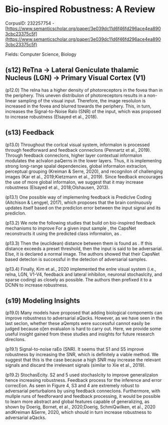# Bio-inspired Robustness: A Review

CorpusID: 232257754 - [https://www.semanticscholar.org/paper/3e039dc11d6f46fd296ace4ea8903cbc23375c5f](https://www.semanticscholar.org/paper/3e039dc11d6f46fd296ace4ea8903cbc23375c5f)

Fields: Computer Science, Biology

## (s12) ReTna → Lateral Geniculate thalamic Nucleus (LGN) → Primary Visual Cortex (V1)
(p12.0) The reIna has a higher density of photoreceptors in the fovea than in the periphery. This uneven distribuIon of photoreceptors results in a non-linear sampling of the visual input. Therefore, the image resoluIon is increased in the fovea and blurred towards the periphery. This, in turn, increases the Signal-to-Noise RaIo (SNR) of the input, which was proposed to increase robustness (Elsayed et al., 2018).
## (s13) Feedback
(p13.0) Throughout the corIcal visual system, informaIon is processed through feedforward and feedback connecIons (Pennartz et al., 2019). Through feedback connecIons, higher layer contextual informaIon modulates the acIvaIon paQerns in the lower layers. Thus, it is implemenIng strong long-range spaIal dependencies, global informaIon extracIon, perceptual grouping (Kreiman & Serre, 2020), and recogniIon of challenging images (Kar et al., 2019;Kietzmann et al., 2019). Since feedback encourages the use of more global informaIon, we suggest that it may increase robustness (Elsayed et al., 2018;Olshausen, 2013).

(p13.1) One possible way of implemenIng feedback is PredicIve Coding (Aitchison & Lengyel, 2017), which proposes that the brain conInuously updates itself based on the predicIon error between the input signal and its predicIon.

(p13.2) We note the following studies that build on bio-inspired feedback mechanisms to improve For a given input sample , the CapsNet reconstructs it using the predicted class informaIon, as .

(p13.3) Then the (euclidean) distance between them is found as . If this distance exceeds a preset threshold, then the input is said to be adversarial. Else, it is declared a normal image. The authors showed that their CapsNet based detecIon is successful in the detecIon of adversarial samples.

(p13.4) Finally, Kim et al., 2020 implemented the enIre visual system (i.e., reIna, LGN, V1-V4, feedback and lateral inhibiIon, neuronal stochasIcity, and sparse coding) as closely as possible. The authors then prefixed it to a DCNN to increase robustness.
## (s19) Modeling Insights
(p19.0) Many models have proposed that adding biological components can improve robustness to adversarial aQacks. However, as we have seen in the last secIon, whether these aQempts were successful cannot easily be judged because o[en evaluaIon is hard to carry out. Here, we provide some useful insight gained from these studies and insights for future research direcIons.

(p19.1) Signal-to-noise raEo (SNR). It seems that S1 and S5 improve robustness by increasing the SNR, which is definitely a viable method. We suggest that this is the case because a high SNR may increase the relevant signals and discard the irrelevant signals (similar to Xie et al., 2019).

(p19.2) StochasEcity. S2 and 5 used stochasIcity to improve generalizaIon hence increasing robustness. Feedback process for the inference and error correcEon. As seen in Figure 4, S3 and 4 are extremely robust to adversarial perturbaIons by using feedback connecIons. Furthermore, with mulIple runs of feedforward and feedback processing, it would be possible to learn more abstract and global features capable of generalizing, as shown by Doerig, Bornet, et al., 2020;Doerig, SchmiQwilken, et al., 2020 andKreiman &Serre, 2020, which should in turn increase robustness to adversarial aQacks.
